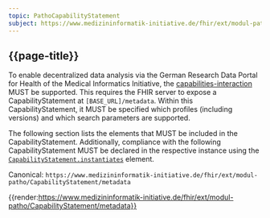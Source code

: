 ```yaml
---
topic: PathoCapabilityStatement
subject: https://www.medizininformatik-initiative.de/fhir/ext/modul-patho/CapabilityStatement/metadata
---
```


## {{page-title}}

To enable decentralized data analysis via the German Research Data Portal for Health of the Medical Informatics Initiative, the [capabilities-interaction](https://www.hl7.org/fhir/http.html#capabilities) MUST be supported. This requires the FHIR server to expose a CapabilityStatement at ```[BASE_URL]/metadata```. Within this CapabilityStatement, it MUST be specified which profiles (including versions) and which search parameters are supported.

The following section lists the elements that MUST be included in the CapabilityStatement. Additionally, compliance with the following CapabilityStatement MUST be declared in the respective instance using the [```CapabilityStatement.instantiates```](https://www.hl7.org/fhir/capabilitystatement-definitions.html#CapabilityStatement.instantiates) element.

Canonical: ```https://www.medizininformatik-initiative.de/fhir/ext/modul-patho/CapabilityStatement/metadata```




{{render:https://www.medizininformatik-initiative.de/fhir/ext/modul-patho/CapabilityStatement/metadata}}